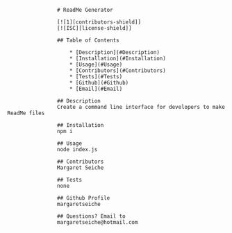                     # ReadMe Generator

                    [![1][contributors-shield]]
                    [![ISC][license-shield]]

                    ## Table of Contents
                    
                        * [Description](#Description)
                        * [Installation](#Installation)
                        * [Usage](#Usage)
                        * [Contributors](#Contributors)
                        * [Tests](#Tests)
                        * [Github](#Github)
                        * [Email](#Email)

                    ## Description
                    Create a command line interface for developers to make ReadMe files

                    ## Installation
                    npm i

                    ## Usage
                    node index.js
                    
                    ## Contributors
                    Margaret Seiche
                    
                    ## Tests
                    none

                    ## Github Profile
                    margaretseiche
                    
                    ## Questions? Email to     
                    margaretseiche@hotmail.com
            
